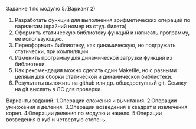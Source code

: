 Задание 1 по модулю 5.(Вариант 2)
1. Разработать функции для выполнения арифметических операций по вариантам.(крайний номер из студ. билета)
2. Оформить статическую библиотеку функций и написать программу, ее использующую.
3. Переоформить библиотеку, как динамическую, но подгружать статически, при компиляции.
4. Изменить программу для динамической загрузки функций из библиотеки.
5. Как рекомендация можно сделать один Makefile, но с разными целями для сборки статической и динамической библиотеки.
6. Результаты выложить на github или др. общедоступный git. Cсылку на git выслать в ЛС для проверки.

Варианты заданий.
1.Операции сложения и вычитания.
2.Операции умножения и деления.
3.Операции возведения в квадрат и извлечения корня.
4.Операции деления по модулю и нацело.
5.Операции возведения в куб и четвертую степень.
